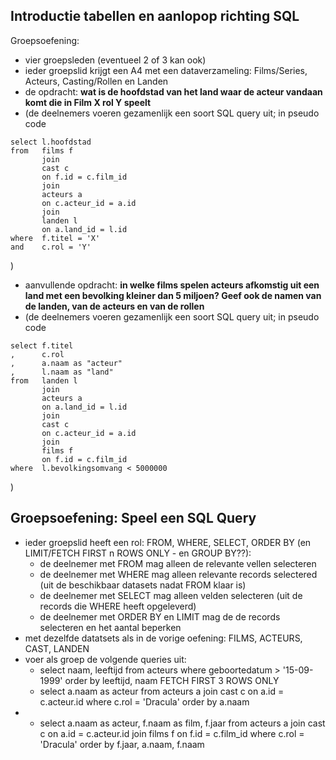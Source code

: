 

## Introductie tabellen en aanlopop richting SQL

Groepsoefening:
- vier groepsleden (eventueel 2 of 3 kan ook)
- ieder groepslid krijgt een A4 met een dataverzameling: Films/Series, Acteurs, Casting/Rollen en Landen
- de opdracht: **wat is de hoofdstad van het land waar de acteur vandaan komt die in Film X rol Y speelt**
- (de deelnemers voeren gezamenlijk een soort SQL query uit; in pseudo code
```
select l.hoofdstad
from   films f 
       join
       cast c
       on f.id = c.film_id
       join 
       acteurs a
       on c.acteur_id = a.id
       join 
       landen l
       on a.land_id = l.id
where  f.titel = 'X'
and    c.rol = 'Y'       
```       
)
- aanvullende opdracht: **in welke films spelen acteurs afkomstig uit een land met een bevolking kleiner dan 5 miljoen? Geef ook de namen van de landen, van de acteurs en van de rollen**
- (de deelnemers voeren gezamenlijk een soort SQL query uit; in pseudo code
```
select f.titel
,      c.rol 
,      a.naam as "acteur"
,      l.naam as "land"
from   landen l
       join
       acteurs a
       on a.land_id = l.id
       join 
       cast c
       on c.acteur_id = a.id
       join 
       films f
       on f.id = c.film_id
where  l.bevolkingsomvang < 5000000       
```       
)


## Groepsoefening: Speel een SQL Query

- ieder groepslid heeft een rol: FROM, WHERE, SELECT, ORDER BY (en LIMIT/FETCH FIRST n ROWS ONLY - en GROUP BY??):
  - de deelnemer met FROM mag alleen de relevante vellen selecteren
  - de deelnemer met WHERE mag alleen relevante records selectered (uit de beschikbaar datasets nadat FROM klaar is)
  - de deelnemer met SELECT mag alleen velden selecteren (uit de records die WHERE heeft opgeleverd)
  - de deelnemer met ORDER BY en LIMIT mag de de records selecteren en het aantal beperken
- met dezelfde datatsets als in de vorige oefening: FILMS, ACTEURS, CAST, LANDEN
- voer als groep de volgende queries uit:
  - select naam, leeftijd from acteurs where geboortedatum > '15-09-1999' order by leeftijd, naam FETCH FIRST 3 ROWS ONLY
  - select a.naam as acteur from acteurs a join cast c on a.id = c.acteur.id where c.rol = 'Dracula' order by a.naam     
- - select a.naam as acteur, f.naam as film, f.jaar from acteurs a join cast c on a.id = c.acteur.id join films f on f.id = c.film_id where c.rol = 'Dracula' order by f.jaar, a.naam, f.naam    